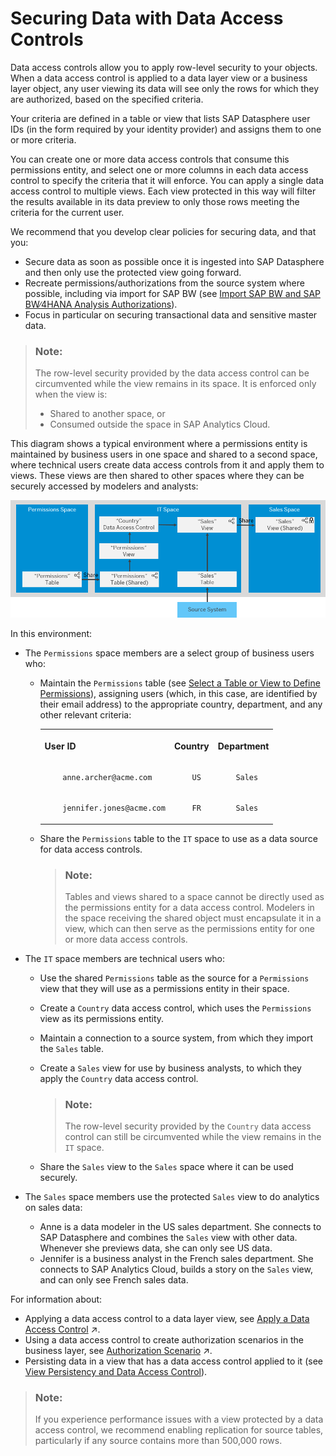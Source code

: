 <!-- loioa032e51c730147c7a1fcac125b4cfe14 -->

# Securing Data with Data Access Controls

Data access controls allow you to apply row-level security to your objects. When a data access control is applied to a data layer view or a business layer object, any user viewing its data will see only the rows for which they are authorized, based on the specified criteria.

Your criteria are defined in a table or view that lists SAP Datasphere user IDs \(in the form required by your identity provider\) and assigns them to one or more criteria.

You can create one or more data access controls that consume this permissions entity, and select one or more columns in each data access control to specify the criteria that it will enforce. You can apply a single data access control to multiple views. Each view protected in this way will filter the results available in its data preview to only those rows meeting the criteria for the current user.

We recommend that you develop clear policies for securing data, and that you:

-   Secure data as soon as possible once it is ingested into SAP Datasphere and then only use the protected view going forward.
-   Recreate permissions/authorizations from the source system where possible, including via import for SAP BW \(see [Import SAP BW and SAP BW∕4HANA Analysis Authorizations](import-sap-bw-and-sap-bw-4hana-analysis-authorizations-f56e427.md)\).
-   Focus in particular on securing transactional data and sensitive master data.

> ### Note:  
> The row-level security provided by the data access control can be circumvented while the view remains in its space. It is enforced only when the view is:
> 
> -   Shared to another space, or
> -   Consumed outside the space in SAP Analytics Cloud.

This diagram shows a typical environment where a permissions entity is maintained by business users in one space and shared to a second space, where technical users create data access controls from it and apply them to views. These views are then shared to other spaces where they can be securely accessed by modelers and analysts:

![A typical environment for implementing data access controls](images/DWC_DAC_Example_87d66a9.png)

In this environment:

-   The `Permissions` space members are a select group of business users who:
    -   Maintain the `Permissions` table \(see [Select a Table or View to Define Permissions](select-a-table-or-view-to-define-permissions-ffcae43.md)\), assigning users \(which, in this case, are identified by their email address\) to the appropriate country, department, and any other relevant criteria:


        <table>
        <tr>
        <th valign="top">

        User ID


        
        </th>
        <th valign="top">

        Country


        
        </th>
        <th valign="top">

        Department


        
        </th>
        </tr>
        <tr>
        <td valign="top">
        
                anne.archer@acme.com


        
        </td>
        <td valign="top">
        
                US


        
        </td>
        <td valign="top">
        
                Sales


        
        </td>
        </tr>
        <tr>
        <td valign="top">
        
                jennifer.jones@acme.com


        
        </td>
        <td valign="top">
        
                FR


        
        </td>
        <td valign="top">
        
                Sales


        
        </td>
        </tr>
        </table>
        
    -   Share the `Permissions` table to the `IT` space to use as a data source for data access controls.

        > ### Note:  
        > Tables and views shared to a space cannot be directly used as the permissions entity for a data access control. Modelers in the space receiving the shared object must encapsulate it in a view, which can then serve as the permissions entity for one or more data access controls.


-   The `IT` space members are technical users who:
    -   Use the shared `Permissions` table as the source for a `Permissions` view that they will use as a permissions entity in their space.
    -   Create a `Country` data access control, which uses the `Permissions` view as its permissions entity.
    -   Maintain a connection to a source system, from which they import the `Sales` table.
    -   Create a `Sales` view for use by business analysts, to which they apply the `Country` data access control.

        > ### Note:  
        > The row-level security provided by the `Country` data access control can still be circumvented while the view remains in the `IT` space.

    -   Share the `Sales` view to the `Sales` space where it can be used securely.

-   The `Sales` space members use the protected `Sales` view to do analytics on sales data:
    -   Anne is a data modeler in the US sales department. She connects to SAP Datasphere and combines the `Sales` view with other data. Whenever she previews data, she can only see US data.
    -   Jennifer is a business analyst in the French sales department. She connects to SAP Analytics Cloud, builds a story on the `Sales` view, and can only see French sales data.


For information about:

-   Applying a data access control to a data layer view, see [Apply a Data Access Control](https://help.sap.com/viewer/c8a54ee704e94e15926551293243fd1d/cloud/en-US/8f79fc80d6134a89a03837a205d340cd.html "You can apply one or more data access controls to a view to control the data that users will see based on the specified criteria.") :arrow_upper_right:.
-   Using a data access control to create authorization scenarios in the business layer, see [Authorization Scenario](https://help.sap.com/viewer/c8a54ee704e94e15926551293243fd1d/cloud/en-US/46d8c42e1b1f421c9735a7cbc6fdba60.html "Authorization scenarios allow modelers to define which data is relevant to a user&apos;s context. They are made available through business entities and can be used in consumption models for specific use-cases.") :arrow_upper_right:.
-   Persisting data in a view that has a data access control applied to it \(see [View Persistency and Data Access Control](../Data-Integration-Monitor/view-persistency-and-data-access-control-7a4a983.md)\).

> ### Note:  
> If you experience performance issues with a view protected by a data access control, we recommend enabling replication for source tables, particularly if any source contains more than 500,000 rows.


